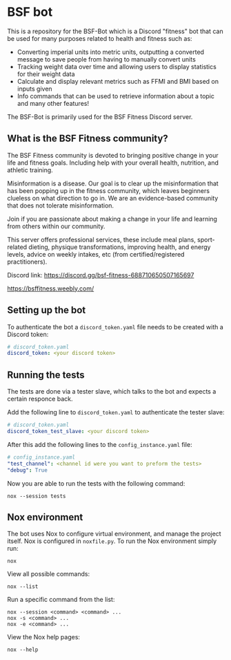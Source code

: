 # BSF bot
This is a repository for the BSF-Bot which is a Discord "fitness" bot that can be used for many purposes related to health and fitness such as:

- Converting imperial units into metric units, outputting a converted message to save people from having to manually convert units
- Tracking weight data over time and allowing users to display statistics for their weight data
- Calculate and display relevant metrics such as FFMI and BMI based on inputs given
- Info commands that can be used to retrieve information about a topic
and many other features!

The BSF-Bot is primarily used for the BSF Fitness Discord server.

## What is the BSF Fitness community?
The BSF Fitness community is devoted to bringing positive change in your life and fitness goals. Including help with your overall health, nutrition, and athletic training.

Misinformation is a disease. Our goal is to clear up the misinformation that has been popping up in the fitness community, which leaves beginners clueless on what direction to go in. We are an evidence-based community that does not tolerate misinformation.

Join if you are passionate about making a change in your life and learning from others within our community.

This server offers professional services, these include meal plans, sport-related dieting, physique transformations, improving health, and energy levels, advice on weekly intakes, etc (from certified/registered practitioners).

Discord link: https://discord.gg/bsf-fitness-688710650507165697

https://bsffitness.weebly.com/



## Setting up the bot

To authenticate the bot a `discord_token.yaml` file needs to be created with a Discord token:
```yaml
# discord_token.yaml
discord_token: <your discord token>
```

## Running the tests

The tests are done via a tester slave, which talks to the bot and expects a certain responce back.

Add the following line to  `discord_token.yaml` to authenticate the tester slave:

```yaml
# discord_token.yaml
discord_token_test_slave: <your discord token>
```

After this add the following lines to the `config_instance.yaml` file:

```yaml
# config_instance.yaml
"test_channel": <channel id were you want to preform the tests>
"debug": True
```

Now you are able to run the tests with the following command:

```
nox --session tests
```


## Nox environment

The bot uses Nox to configure virtual environment, and manage the project itself. Nox is configured in `noxfile.py`.
To run the Nox environment simply run:

    nox

View all possible commands:

    nox --list

Run a specific command from the list:

    nox --session <command> <command> ...
    nox -s <command> ...
    nox -e <command> ...

View the Nox help pages:

    nox --help
